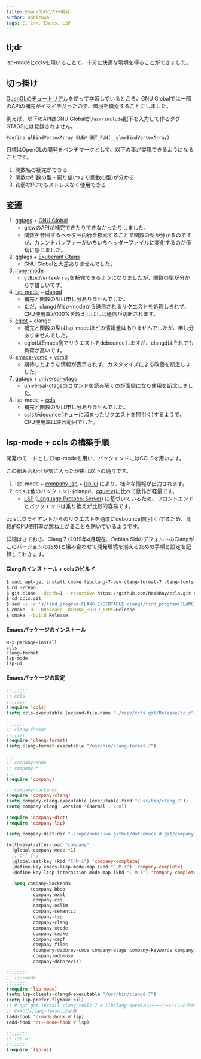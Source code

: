 ```yaml
---
title: EmacsでのC/C++開発
author: nobiruwa
tags: C, C++, Emacs, LSP
---
```


## tl;dr

lsp-modeとcclsを用いることで、十分に快適な環境を得ることができました。

## 切っ掛け

[OpenGLのチュートリアル](http://www.opengl-tutorial.org/)を使って学習しているところ、GNU Globalでは一部のAPIの補完がイマイチだったので、環境を模索することにしました。

例えば、以下のAPIはGNU Globalが`/usr/include`配下を入力して作るタグGTAGSには登録されません。

```{#mycode .cpp .numberLines startFrom="100"}
#define glBindVertexArray GLEW_GET_FUN(__glewBindVertexArray)
```

目標はOpenGLの開発をベンチマークとして、以下の事が実現できるようになることです。

1. 関数名の補完ができる
2. 関数の引数の型・戻り値(つまり関数の型)が分かる
3. 貧弱なPCでもストレスなく使用できる

## 変遷

1. [ggtags](https://github.com/leoliu/ggtags) + [GNU Global](https://www.gnu.org/software/global/)
   - glewのAPIが補完できたりできなかったりしました。
   - 関数を参照するヘッダー内行を検索することで関数の型が分かるのですが、カレントバッファーがいちいちヘッダーファイルに変化するのが億劫に感じました。
2. ggtags + [Exuberant Ctags](http://ctags.sourceforge.net/)
   - GNU Globalと大差ありませんでした。
3. [irony-mode](https://github.com/Sarcasm/irony-mode)
   - `glBindVertexArray`を補完できるようになりましたが、関数の型が分からず惜しいです。
4. [lsp-mode](https://github.com/emacs-lsp/lsp-mode) + [clangd](https://clang.llvm.org/extra/clangd/)
   - 補完と関数の型は申し分ありませんでした。
   - ただ、clangdがlsp-modeから送信されるリクエストを処理しきれず、CPU使用率が100%を超えしばしば通信が切断されます。
5. [eglot](https://github.com/joaotavora/eglot) + clangd
   - 補完と関数の型はlsp-modeほどの情報量はありませんでしたが、申し分ありませんでした。
   - eglotはEmacs側でリクエストをdebounceしますが、clangdはそれでも負荷が高いです。
6. [emacs-ycmd](https://github.com/abingham/emacs-ycmd) + [ycmd](https://github.com/Valloric/ycmd)
   - 期待したような情報が表示されず、カスタマイズによる改善を断念しました。
7. ggtags + [universal-ctags](https://github.com/universal-ctags/ctags)
   - universal-ctagsのコマンドを読み解くのが面倒になり使用を断念しました。
8. lsp-mode + [ccls](https://github.com/MaskRay/ccls)
   - 補完と関数の型は申し分ありませんでした。
   - cclsがdeounce(キューに溜まったリクエストを間引く)するようで、CPU使用率は許容範囲でした。

## lsp-mode + ccls の構築手順

開発のモードとしてlsp-modeを用い、バックエンドにはCCLSを用います。

この組み合わせが気に入った理由は以下の通りです。

1. lsp-mode + [company-lsp](https://github.com/tigersoldier/company-lsp) + [lsp-ui](https://github.com/emacs-lsp/lsp-ui) により、様々な情報が出力されます。
2. cclsは他のバックエンド(clangd、[cquery](https://github.com/cquery-project/cquery))に比べて動作が軽量です。
   - [LSP](https://langserver.org/) ([Language Protocol Server](https://microsoft.github.io/language-server-protocol/)) に基づいているため、フロントエンドとバックエンドは乗り換えが比較的容易です。

cclsはクライアントからのリクエストを適度にdebounce(間引く)するため、比較的CPU使用率が跳ね上がることを防いでいるようです。

詳細はさておき、Clang 7 (2019年4月現在、Debian SidのデフォルトのClangがこのバージョンのため)と組み合わせて開発環境を揃えるための手順と設定を記録しておきます。

#### Clangのインストール + cclsのビルド

```bash
$ sudo apt-get install cmake libclang-7-dev clang-format-7 clang-tools-7
$ cd ~/repo
$ git clone --depth=1 --recursive https://github.com/MaskRay/ccls.git ccls.git
$ cd ccls.git
$ sed -i -e 's/find_program(CLANG_EXECUTABLE clang)/find_program(CLANG_EXECUTABLE clang-7)/' CMakeLists.txt
$ cmake -H. -BRelease -DCMAKE_BUILD_TYPE=Release 
$ cmake --build Release
```

#### Emacsパッケージのインストール

```emacs
M-x package-install
ccls
clang-format
lsp-mode
lsp-ui
```

#### Emacsパッケージの設定

```lisp
;;;;;;;;
;; ccls
;;;;;;;;
(require 'ccls)
(setq ccls-executable (expand-file-name "~/repo/ccls.git/Release/ccls"))
```

```lisp
;;;;;;;;
;; clang-format
;;;;;;;;
(require 'clang-format)
(setq clang-format-executable "/usr/bin/clang-format-7")
```

```lisp
;;;
;; company-mode
;; company-*
;;;
(require 'company)

;; company-backends
(require 'company-clang)
(setq company-clang-executable (executable-find "/usr/bin/clang-7"))
(setq company-clang--version '(normal . 7.0))

(require 'company-dict)
(require 'company-lsp)

(setq company-dict-dir "~/repo/nobiruwa.github/dot-emacs.d.git/company-dict")

(with-eval-after-load "company"
  (global-company-mode +1)
  ;; C-[ C-i
  (global-set-key (kbd "C-M-i") 'company-complete)
  (define-key emacs-lisp-mode-map (kbd "C-M-i") 'company-complete)
  (define-key lisp-interaction-mode-map (kbd "C-M-i") 'company-complete)

  (setq company-backends
        '(company-bbdb
          company-nxml
          company-css
          company-eclim
          company-semantic
          company-lsp
          company-clang
          company-xcode
          company-cmake
          company-capf
          company-files
          (company-dabbrev-code company-etags company-keywords company-dict)
          company-oddmuse
          company-dabbrev)))
```

```lisp
;;;;;;;;
;; lsp-mode
;;;;;;;;
(require 'lsp-mode)
(setq lsp-clients-clangd-executable "/usr/bin/clangd-7")
(setq lsp-prefer-flymake nil)
;; # apt-get install clang-tools-7 # libclang-devのメジャーバージョンと合わせる
;; C++ではclang-formatが必要
(add-hook 'c-mode-hook #'lsp)
(add-hook 'c++-mode-hook #'lsp)
```

```lisp
;;;;;;;;
;; lsp-ui
;;;;;;;;
(require 'lsp-ui)
```
